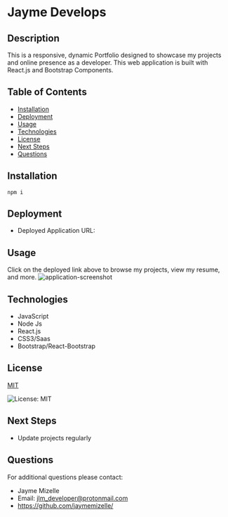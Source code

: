 

# Jayme Develops

## Description
This is a responsive, dynamic Portfolio designed to showcase my projects and online presence as a developer. This web application is built with React.js and Bootstrap Components.

## Table of Contents
  - [Installation](#installation)
  - [Deployment](#deployment)
  - [Usage](#usage)
  - [Technologies](#technologies)
  - [License](#license)
  - [Next Steps](#next-steps)
  - [Questions](#questions)


## Installation
``` npm i ```

## Deployment
* Deployed Application URL:

## Usage
Click on the deployed link above to browse my projects, view my resume, and more.
![application-screenshot](./public/jayme-develops-screenshot.jpg)

## Technologies
* JavaScript 
* Node Js  
* React.js 
* CSS3/Saas 
* Bootstrap/React-Bootstrap

## License


  [MIT](https://opensource.org/licenses/MIT)
  

  ![License: MIT](https://img.shields.io/badge/License-MIT-9cf)

## Next Steps
* Update projects regularly

## Questions
For additional questions please contact:
* Jayme Mizelle
* Email: jlm_developer@protonmail.com
* https://github.com/jaymemizelle/
